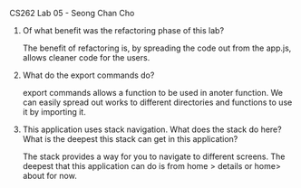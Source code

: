 CS262 Lab 05 - Seong Chan Cho

1) Of what benefit was the refactoring phase of this lab?

    The benefit of refactoring is, by spreading the code out from the app.js, allows cleaner code for the users.

2) What do the export commands do?

    export commands allows a function to be used in anoter function. We can easily  spread out works to different directories and functions to use it by importing it.

3) This application uses stack navigation. What does the stack do here? What is the deepest this stack can get in this application?

    The stack provides a way for you to navigate to different screens. The deepest that this application can do is
	from home > details or home> about for now.